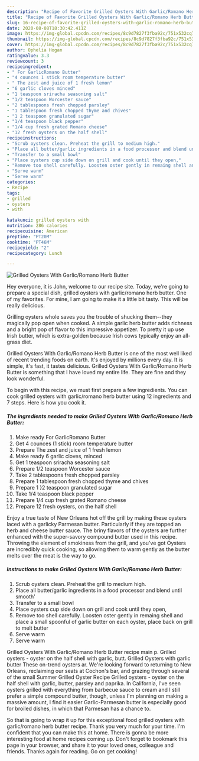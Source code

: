 ```yaml
---
description: "Recipe of Favorite Grilled Oysters With Garlic/Romano Herb Butter"
title: "Recipe of Favorite Grilled Oysters With Garlic/Romano Herb Butter"
slug: 16-recipe-of-favorite-grilled-oysters-with-garlic-romano-herb-butter
date: 2020-08-08T18:30:42.411Z
image: https://img-global.cpcdn.com/recipes/8c9d7827f3fba92c/751x532cq70/grilled-oysters-with-garlicromano-herb-butter-recipe-main-photo.jpg
thumbnail: https://img-global.cpcdn.com/recipes/8c9d7827f3fba92c/751x532cq70/grilled-oysters-with-garlicromano-herb-butter-recipe-main-photo.jpg
cover: https://img-global.cpcdn.com/recipes/8c9d7827f3fba92c/751x532cq70/grilled-oysters-with-garlicromano-herb-butter-recipe-main-photo.jpg
author: Ophelia Hogan
ratingvalue: 3.3
reviewcount: 3
recipeingredient:
- " For GarlicRomano Butter"
- "4 counces 1 stick room temperature butter"
- " The zest and juice of 1 fresh lemon"
- "6 garlic cloves minced"
- "1 teaspoon sriracha seasoning salt"
- "1/2 teaspoon Worcester sauce"
- "2 tablespoons fresh chopped parsley"
- "1 tablespoon fresh chopped thyme and chives"
- "1 2 teaspoon granulated sugar"
- "1/4 teaspoon black pepper"
- "1/4 cup fresh grated Romano cheese"
- "12 fresh oysters on the half shell"
recipeinstructions:
- "Scrub oysters clean. Preheat the grill to medium high."
- "Place all butter/garlic ingredients in a food processor and blend until smooth&#39;"
- "Transfer to a small bowl"
- "Place oysters cup side down on grill and cook until they open,"
- "Remove too shell carefully. Loosten oster gently in remaing shell and place a small spoonful of garlic butter on each oyster, place back on grill to melt butter"
- "Serve warm"
- "Serve warm"
categories:
- Recipe
tags:
- grilled
- oysters
- with

katakunci: grilled oysters with 
nutrition: 286 calories
recipecuisine: American
preptime: "PT20M"
cooktime: "PT46M"
recipeyield: "2"
recipecategory: Lunch

---
```



![Grilled Oysters With Garlic/Romano Herb Butter](https://img-global.cpcdn.com/recipes/8c9d7827f3fba92c/751x532cq70/grilled-oysters-with-garlicromano-herb-butter-recipe-main-photo.jpg)

Hey everyone, it is John, welcome to our recipe site. Today, we're going to prepare a special dish, grilled oysters with garlic/romano herb butter. One of my favorites. For mine, I am going to make it a little bit tasty. This will be really delicious.

Grilling oysters whole saves you the trouble of shucking them--they magically pop open when cooked. A simple garlic herb butter adds richness and a bright pop of flavor to this impressive appetizer. To pretty it up use Irish butter, which is extra-golden because Irish cows typically enjoy an all-grass diet.

Grilled Oysters With Garlic/Romano Herb Butter is one of the most well liked of recent trending foods on earth. It's enjoyed by millions every day. It is simple, it's fast, it tastes delicious. Grilled Oysters With Garlic/Romano Herb Butter is something that I have loved my entire life. They are fine and they look wonderful.


To begin with this recipe, we must first prepare a few ingredients. You can cook grilled oysters with garlic/romano herb butter using 12 ingredients and 7 steps. Here is how you cook it.

<!--inarticleads1-->

##### The ingredients needed to make Grilled Oysters With Garlic/Romano Herb Butter:

1. Make ready  For GarlicRomano Butter
1. Get 4 counces (1 stick) room temperature butter
1. Prepare  The zest and juice of 1 fresh lemon
1. Make ready 6 garlic cloves, minced
1. Get 1 teaspoon sriracha seasoning salt
1. Prepare 1/2 teaspoon Worcester sauce
1. Take 2 tablespoons fresh chopped parsley
1. Prepare 1 tablespoon fresh chopped thyme and chives
1. Prepare 1 }2 teaspoon granulated sugar
1. Take 1/4 teaspoon black pepper
1. Prepare 1/4 cup fresh grated Romano cheese
1. Prepare 12 fresh oysters, on the half shell


Enjoy a true taste of New Orleans hot off the grill by making these oysters laced with a garlicky Parmesan butter. Particularly if they are topped an herb and cheese butter sauce. The briny flavors of the oysters are further enhanced with the super-savory compound butter used in this recipe. Throwing the element of smokiness from the grill, and you&#39;ve got Oysters are incredibly quick cooking, so allowing them to warm gently as the butter melts over the meat is the way to go. 

<!--inarticleads2-->

##### Instructions to make Grilled Oysters With Garlic/Romano Herb Butter:

1. Scrub oysters clean. Preheat the grill to medium high.
1. Place all butter/garlic ingredients in a food processor and blend until smooth&#39;
1. Transfer to a small bowl
1. Place oysters cup side down on grill and cook until they open,
1. Remove too shell carefully. Loosten oster gently in remaing shell and place a small spoonful of garlic butter on each oyster, place back on grill to melt butter
1. Serve warm
1. Serve warm


Grilled Oysters With Garlic/Romano Herb Butter recipe main p. Grilled oysters - oyster on the half shell with garlic, butt. Grilled Oysters with garlic butter These on-trend oysters ar. We&#39;re looking forward to returning to New Orleans, reclaiming our seats at Cochon&#39;s bar, and grazing through several of the small Summer Grilled Oyster Recipe Grilled oysters - oyster on the half shell with garlic, butter, parsley and paprika. In California, I&#39;ve seen oysters grilled with everything from barbecue sauce to cream and I still prefer a simple compound butter, though, unless I&#39;m planning on making a massive amount, I find it easier Garlic-Parmesan butter is especially good for broiled dishes, in which that Parmesan has a chance to. 

So that is going to wrap it up for this exceptional food grilled oysters with garlic/romano herb butter recipe. Thank you very much for your time. I'm confident that you can make this at home. There is gonna be more interesting food at home recipes coming up. Don't forget to bookmark this page in your browser, and share it to your loved ones, colleague and friends. Thanks again for reading. Go on get cooking!
